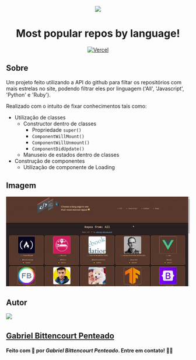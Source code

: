 <div align="center">
  <img src="/build/static/media/ImageReact.9cd41de1.svg" width="500">
  <h1>Most popular repos by language!</h1>
  <a href="https://"><img src="https://img.shields.io/badge/Vercel-121212?style=for-the-badge&logo=vercel" alt="Vercel"></a>
</div>

## Sobre
Um projeto feito utilizando a API do github para filtar os repositórios com mais estrelas no site, podendo filtrar eles por linguagem ('All', 'Javascript', 'Python' e 'Ruby').

Realizado com o intuito de fixar conhecimentos tais como:
  - Utilização de classes
    - Constructor dentro de classes
      - Propriedade `super()`
      - `ComponentWillMount()`
      - `ComponentWillUnmount()`
      - `ComponentDidUpdate()`
    - Manuseio de estados dentro de classes
  - Construção de componentes
    - Utilização de componente de Loading

## Imagem
<div align="center">
  <img src="img/../src/img/exemplo.gif" alt="Gif da aplicação" />
</div>

## Autor
<img src="https://unavatar.now.sh/github/gabrlcj" width="175" />

## [Gabriel Bittencourt Penteado](https://www.linkedin.com/in/gabriel-bittencourt-penteado/)

#### Feito com 🤎 por *Gabriel Bittencourt Penteado*. Entre em contato! 👋🏽